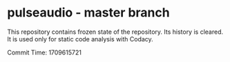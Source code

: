 # pulseaudio - master branch

This repository contains frozen state of the repository.
Its history is cleared. It is used only for static code
analysis with Codacy.

Commit Time: 1709615721